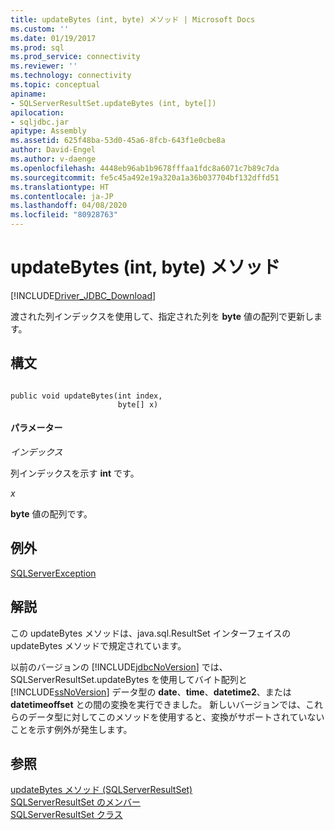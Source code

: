```yaml
---
title: updateBytes (int, byte) メソッド | Microsoft Docs
ms.custom: ''
ms.date: 01/19/2017
ms.prod: sql
ms.prod_service: connectivity
ms.reviewer: ''
ms.technology: connectivity
ms.topic: conceptual
apiname:
- SQLServerResultSet.updateBytes (int, byte[])
apilocation:
- sqljdbc.jar
apitype: Assembly
ms.assetid: 625f48ba-53d0-45a6-8fcb-643f1e0cbe8a
author: David-Engel
ms.author: v-daenge
ms.openlocfilehash: 4448eb96ab1b9678fffaa1fdc8a6071c7b89c7da
ms.sourcegitcommit: fe5c45a492e19a320a1a36b037704bf132dffd51
ms.translationtype: HT
ms.contentlocale: ja-JP
ms.lasthandoff: 04/08/2020
ms.locfileid: "80928763"
---
```

# <a name="updatebytes-method-int-byte"></a>updateBytes (int, byte) メソッド
[!INCLUDE[Driver_JDBC_Download](../../../includes/driver_jdbc_download.md)]

  渡された列インデックスを使用して、指定された列を **byte** 値の配列で更新します。  
  
## <a name="syntax"></a>構文  
  
```  
  
public void updateBytes(int index,  
                        byte[] x)  
```  
  
#### <a name="parameters"></a>パラメーター  
 *インデックス*  
  
 列インデックスを示す **int** です。  
  
 *x*  
  
 **byte** 値の配列です。  
  
## <a name="exceptions"></a>例外  
 [SQLServerException](../../../connect/jdbc/reference/sqlserverexception-class.md)  
  
## <a name="remarks"></a>解説  
 この updateBytes メソッドは、java.sql.ResultSet インターフェイスの updateBytes メソッドで規定されています。  
  
 以前のバージョンの [!INCLUDE[jdbcNoVersion](../../../includes/jdbcnoversion_md.md)] では、SQLServerResultSet.updateBytes を使用してバイト配列と [!INCLUDE[ssNoVersion](../../../includes/ssnoversion-md.md)] データ型の **date**、**time**、**datetime2**、または **datetimeoffset** との間の変換を実行できました。 新しいバージョンでは、これらのデータ型に対してこのメソッドを使用すると、変換がサポートされていないことを示す例外が発生します。  
  
## <a name="see-also"></a>参照  
 [updateBytes メソッド &#40;SQLServerResultSet&#41;](../../../connect/jdbc/reference/updatebytes-method-sqlserverresultset.md)   
 [SQLServerResultSet のメンバー](../../../connect/jdbc/reference/sqlserverresultset-members.md)   
 [SQLServerResultSet クラス](../../../connect/jdbc/reference/sqlserverresultset-class.md)  
  
  
